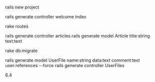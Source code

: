 rails new project

rails generate controller welcome index

rake routes

rails generate controller articles
rails generate model Article title:string text:text

rake db:migrate

rails generate model UserFile name:string data:text comment:text user:references --force
rails generate controller UserFiles

6.4
